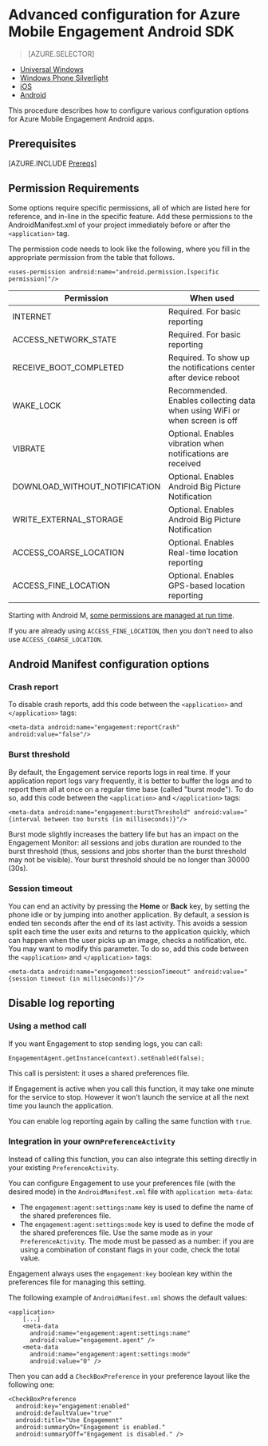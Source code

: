 <properties
    pageTitle="Advanced configuration for Azure Mobile Engagement Android SDK"
    description="Describes the advanced configuration options including the Android Manifest with Azure Mobile Engagement Android SDK"
    services="mobile-engagement"
    documentationCenter="mobile"
    authors="piyushjo"
    manager="erikre"
    editor="" />

<tags
    ms.service="mobile-engagement"
    ms.workload="mobile"
    ms.tgt_pltfrm="mobile-android"
    ms.devlang="Java"
    ms.topic="article"
    ms.date="10/04/2016"
    ms.author="piyushjo;ricksal" />

# <a name="advanced-configuration-for-azure-mobile-engagement-android-sdk"></a>Advanced configuration for Azure Mobile Engagement Android SDK

> [AZURE.SELECTOR]
- [Universal Windows](mobile-engagement-windows-store-advanced-configuration.md)
- [Windows Phone Silverlight](mobile-engagement-windows-phone-integrate-engagement.md)
- [iOS](mobile-engagement-ios-integrate-engagement.md)
- [Android](mobile-engagement-android-advanced-configuration.md)

This procedure describes how to configure various configuration options for Azure Mobile Engagement Android apps.

## <a name="prerequisites"></a>Prerequisites

[AZURE.INCLUDE [Prereqs](../../includes/mobile-engagement-android-prereqs.md)]

## <a name="permission-requirements"></a>Permission Requirements
Some options require specific permissions, all of which are listed here for reference, and in-line in the specific feature. Add these permissions to the AndroidManifest.xml of your project immediately before or after the `<application>` tag.

The permission code needs to look like the following, where you fill in the appropriate permission from the table that follows.

    <uses-permission android:name="android.permission.[specific permission]"/>


| Permission | When used |
| ---------- | --------- |
| INTERNET | Required. For basic reporting |
| ACCESS_NETWORK_STATE | Required. For basic reporting |
| RECEIVE_BOOT_COMPLETED | Required. To show up the notifications center after device reboot |
| WAKE_LOCK | Recommended. Enables collecting data when using WiFi or when screen is off |
| VIBRATE | Optional. Enables vibration when notifications are received |
| DOWNLOAD_WITHOUT_NOTIFICATION | Optional. Enables Android Big Picture Notification |
| WRITE_EXTERNAL_STORAGE | Optional. Enables Android Big Picture Notification |
| ACCESS_COARSE_LOCATION | Optional. Enables Real-time location reporting |
| ACCESS_FINE_LOCATION | Optional. Enables GPS-based location reporting |

Starting with Android M, [some permissions are managed at run time](mobile-engagement-android-location-reporting.md#Android-M-Permissions).

If you are already using ``ACCESS_FINE_LOCATION``, then you don't need to also use ``ACCESS_COARSE_LOCATION``.

## <a name="android-manifest-configuration-options"></a>Android Manifest configuration options

### <a name="crash-report"></a>Crash report

To disable crash reports, add this code between the `<application>` and `</application>` tags:

    <meta-data android:name="engagement:reportCrash" android:value="false"/>

### <a name="burst-threshold"></a>Burst threshold

By default, the Engagement service reports logs in real time. If your application report logs vary frequently, it is better to buffer the logs and to report them all at once on a regular time base (called "burst mode"). To do so, add this code between the `<application>` and `</application>` tags:

    <meta-data android:name="engagement:burstThreshold" android:value="{interval between too bursts (in milliseconds)}"/>

Burst mode slightly increases the battery life but has an impact on the Engagement Monitor: all sessions and jobs duration are rounded to the burst threshold (thus, sessions and jobs shorter than the burst threshold may not be visible). Your burst threshold should be no longer than 30000 (30s).

### <a name="session-timeout"></a>Session timeout

 You can end an activity by pressing the **Home** or **Back** key, by setting the phone idle or by jumping into another application. By default, a session is ended ten seconds after the end of its last activity. This avoids a session split each time the user exits and returns to the application quickly, which can happen when the user picks up an image, checks a notification, etc. You may want to modify this parameter. To do so, add this code between the `<application>` and `</application>` tags:

    <meta-data android:name="engagement:sessionTimeout" android:value="{session timeout (in milliseconds)}"/>

## <a name="disable-log-reporting"></a>Disable log reporting

### <a name="using-a-method-call"></a>Using a method call

If you want Engagement to stop sending logs, you can call:

    EngagementAgent.getInstance(context).setEnabled(false);

This call is persistent: it uses a shared preferences file.

If Engagement is active when you call this function, it may take one minute for the service to stop. However it won't launch the service at all the next time you launch the application.

You can enable log reporting again by calling the same function with `true`.

### <a name="integration-in-your-own-preferenceactivity"></a>Integration in your own`PreferenceActivity`

Instead of calling this function, you can also integrate this setting directly in your existing `PreferenceActivity`.

You can configure Engagement to use your preferences file (with the desired mode) in the `AndroidManifest.xml` file with `application meta-data`:

-   The `engagement:agent:settings:name` key is used to define the name of the shared preferences file.
-   The `engagement:agent:settings:mode` key is used to define the mode of the shared preferences file. Use the same mode as in your `PreferenceActivity`. The mode must be passed as a number: if you are using a combination of constant flags in your code, check the total value.

Engagement always uses the `engagement:key` boolean key within the preferences file for managing this setting.

The following example of `AndroidManifest.xml` shows the default values:

    <application>
        [...]
        <meta-data
          android:name="engagement:agent:settings:name"
          android:value="engagement.agent" />
        <meta-data
          android:name="engagement:agent:settings:mode"
          android:value="0" />

Then you can add a `CheckBoxPreference` in your preference layout like the following one:

    <CheckBoxPreference
      android:key="engagement:enabled"
      android:defaultValue="true"
      android:title="Use Engagement"
      android:summaryOn="Engagement is enabled."
      android:summaryOff="Engagement is disabled." />
